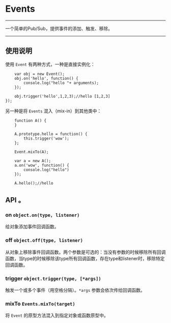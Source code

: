 # Events

---

一个简单的Pub/Sub，提供事件的添加、触发、移除。

---

## 使用说明

使用 `Event` 有两种方式，一种是直接实例化：

```
    var obj = new Event();
    obj.on('hello', function() {
        console.log("hello "+ arguments);
    });

    obj.trigger('hello',1,2,3);//hello [1,2,3]
});
```

另一种是将 `Events` 混入（mix-in）到其他类中：

```
    function A() {
    }

    A.prototype.hello = function() {
        this.trigger('wow');
    };

    Event.mixTo(A);

    var a = new A();
    a.on('wow', function() {
        console.log("hello")
    });

    A.hello();//hello

```

## API 。


### on `object.on(type, listener)`

给对象添加事件回调函数。

### off `object.off(type, listener)`

从对象上移除事件回调函数。两个参数是可选的：当没有参数的时候移除所有回调函数，当type的时候移除该type所有回调函数，存在type和listener时，移除特定回调函数。

### trigger `object.trigger(type, [*args])`

触发一个或多个事件（用空格分隔）。`*args` 参数会依次传给回调函数。

### mixTo `Events.mixTo(target)`

将 `Event` 的原型方法混入到指定对象或函数原型中。

